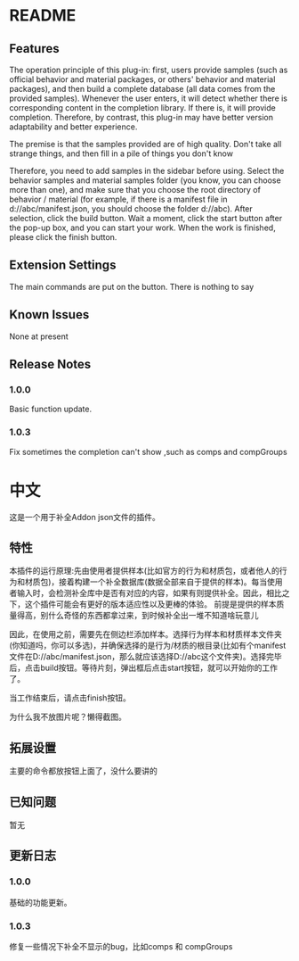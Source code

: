 # README

## Features

The operation principle of this plug-in: first, users provide samples (such as official behavior and material packages, or others' behavior and material packages), and then build a complete database (all data comes from the provided samples). Whenever the user enters, it will detect whether there is corresponding content in the completion library. If there is, it will provide completion. Therefore, by contrast, this plug-in may have better version adaptability and better experience.

The premise is that the samples provided are of high quality. Don't take all strange things, and then fill in a pile of things you don't know

Therefore, you need to add samples in the sidebar before using. Select the behavior samples and material samples folder (you know, you can choose more than one), and make sure that you choose the root directory of behavior / material (for example, if there is a manifest file in d://abc/manifest.json, you should choose the folder d://abc). After selection, click the build button. Wait a moment, click the start button after the pop-up box, and you can start your work. When the work is finished, please click the finish button.

## Extension Settings

The main commands are put on the button. There is nothing to say

## Known Issues

None at present

## Release Notes

### 1.0.0

Basic function update.

### 1.0.3

Fix sometimes the completion can't show ,such as comps and compGroups

# 中文

这是一个用于补全Addon json文件的插件。

## 特性

本插件的运行原理:先由使用者提供样本(比如官方的行为和材质包，或者他人的行为和材质包)，接着构建一个补全数据库(数据全部来自于提供的样本)。每当使用者输入时，会检测补全库中是否有对应的内容，如果有则提供补全。因此，相比之下，这个插件可能会有更好的版本适应性以及更棒的体验。
前提是提供的样本质量得高，别什么奇怪的东西都拿过来，到时候补全出一堆不知道啥玩意儿

因此，在使用之前，需要先在侧边栏添加样本。选择行为样本和材质样本文件夹(你知道吗，你可以多选)，并确保选择的是行为/材质的根目录(比如有个manifest文件在D://abc/manifest.json，那么就应该选择D://abc这个文件夹)。选择完毕后，点击build按钮。等待片刻，弹出框后点击start按钮，就可以开始你的工作了。

当工作结束后，请点击finish按钮。

为什么我不放图片呢？懒得截图。

## 拓展设置

主要的命令都放按钮上面了，没什么要讲的

## 已知问题

暂无

## 更新日志

### 1.0.0

基础的功能更新。

### 1.0.3

修复一些情况下补全不显示的bug，比如comps 和 compGroups
